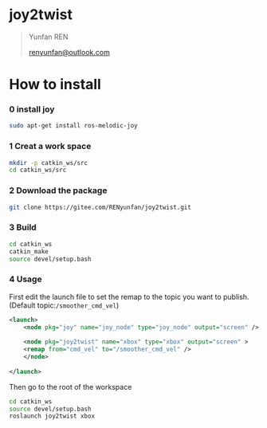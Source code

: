 # joy2twist

> Yunfan REN
>
> renyunfan@outlook.com

# How to install

### 0 install joy

```bash
sudo apt-get install ros-melodic-joy
```

### 1 Creat a work space

```bash
mkdir -p catkin_ws/src
cd catkin_ws/src
```

### 2 Download the package

```bash
git clone https://gitee.com/RENyunfan/joy2twist.git
```

### 3 Build

```bash
cd catkin_ws
catkin_make
source devel/setup.bash
```

### 4 Usage

First edit the launch file to set the remap to the topic you want to publish.(Default topic:`/smoother_cmd_vel`)

```XML
<launch>
	<node pkg="joy" name="joy_node" type="joy_node" output="screen" />
    
	<node pkg="joy2twist" name="xbox" type="xbox" output="screen" >
	<remap from="cmd_vel" to="/smoother_cmd_vel" />
	</node>
    
</launch>
```

Then go to the root of the workspace

```bash
cd catkin_ws
source devel/setup.bash
roslaunch joy2twist xbox
```

